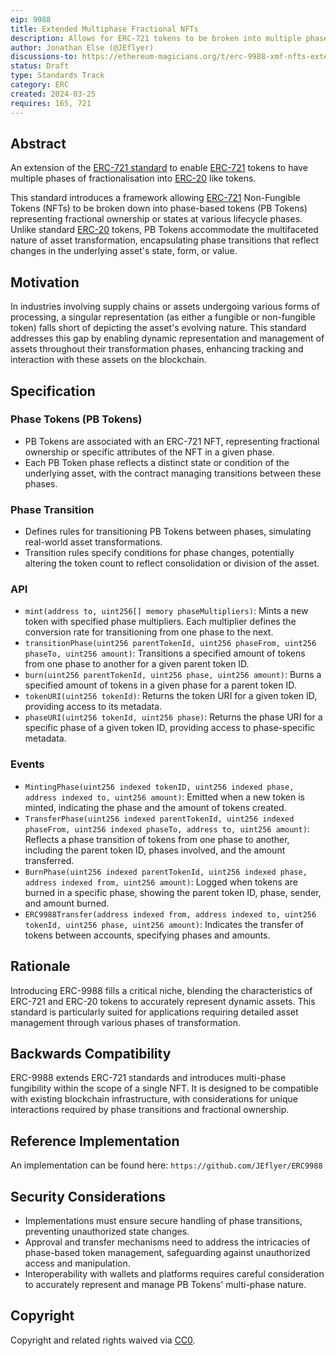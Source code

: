 ```yaml
---
eip: 9988
title: Extended Multiphase Fractional NFTs
description: Allows for ERC-721 tokens to be broken into multiple phases of fungible tokens
author: Jonathan Else (@JEflyer)
discussions-to: https://ethereum-magicians.org/t/erc-9988-xmf-nfts-extended-multiphase-fractional-nfts/19346
status: Draft
type: Standards Track
category: ERC
created: 2024-03-25
requires: 165, 721
---
```


## Abstract

An extension of the [ERC-721 standard](./eip-721.md) to enable [ERC-721](./eip-721.md) tokens to have multiple phases of fractionalisation into [ERC-20](./eip-20.md) like tokens.

This standard introduces a framework allowing [ERC-721](./eip-721.md) Non-Fungible Tokens (NFTs) to be broken down into phase-based tokens (PB Tokens) representing fractional ownership or states at various lifecycle phases. Unlike standard [ERC-20](./eip-20.md) tokens, PB Tokens  accommodate the multifaceted nature of asset transformation, encapsulating phase transitions that reflect changes in the underlying asset's state, form, or value.

## Motivation

In industries involving supply chains or assets undergoing various forms of processing, a singular representation (as either a fungible or non-fungible token) falls short of depicting the asset's evolving nature. This standard addresses this gap by enabling dynamic representation and management of assets throughout their transformation phases, enhancing tracking and interaction with these assets on the blockchain.

## Specification

### Phase Tokens (PB Tokens)

- PB Tokens are associated with an ERC-721 NFT, representing fractional ownership or specific attributes of the NFT in a given phase.
- Each PB Token phase reflects a distinct state or condition of the underlying asset, with the contract managing transitions between these phases.

### Phase Transition

- Defines rules for transitioning PB Tokens between phases, simulating real-world asset transformations.
- Transition rules specify conditions for phase changes, potentially altering the token count to reflect consolidation or division of the asset.

### API

- `mint(address to, uint256[] memory phaseMultipliers)`: Mints a new token with specified phase multipliers. Each multiplier defines the conversion rate for transitioning from one phase to the next.
- `transitionPhase(uint256 parentTokenId, uint256 phaseFrom, uint256 phaseTo, uint256 amount)`: Transitions a specified amount of tokens from one phase to another for a given parent token ID.
- `burn(uint256 parentTokenId, uint256 phase, uint256 amount)`: Burns a specified amount of tokens in a given phase for a parent token ID.
- `tokenURI(uint256 tokenId)`: Returns the token URI for a given token ID, providing access to its metadata.
- `phaseURI(uint256 tokenId, uint256 phase)`: Returns the phase URI for a specific phase of a given token ID, providing access to phase-specific metadata.

### Events

- `MintingPhase(uint256 indexed tokenID, uint256 indexed phase, address indexed to, uint256 amount)`: Emitted when a new token is minted, indicating the phase and the amount of tokens created.
- `TransferPhase(uint256 indexed parentTokenId, uint256 indexed phaseFrom, uint256 indexed phaseTo, address to, uint256 amount)`: Reflects a phase transition of tokens from one phase to another, including the parent token ID, phases involved, and the amount transferred.
- `BurnPhase(uint256 indexed parentTokenId, uint256 indexed phase, address indexed from, uint256 amount)`: Logged when tokens are burned in a specific phase, showing the parent token ID, phase, sender, and amount burned.
- `ERC9988Transfer(address indexed from, address indexed to, uint256 tokenId, uint256 phase, uint256 amount)`: Indicates the transfer of tokens between accounts, specifying phases and amounts.

## Rationale

Introducing ERC-9988 fills a critical niche, blending the characteristics of ERC-721 and ERC-20 tokens to accurately represent dynamic assets. This standard is particularly suited for applications requiring detailed asset management through various phases of transformation.

## Backwards Compatibility

ERC-9988 extends ERC-721 standards and introduces multi-phase fungibility within the scope of a single NFT. It is designed to be compatible with existing blockchain infrastructure, with considerations for unique interactions required by phase transitions and fractional ownership.

## Reference Implementation

An implementation can be found here: `https://github.com/JEflyer/ERC9988`

## Security Considerations

- Implementations must ensure secure handling of phase transitions, preventing unauthorized state changes.
- Approval and transfer mechanisms need to address the intricacies of phase-based token management, safeguarding against unauthorized access and manipulation.
- Interoperability with wallets and platforms requires careful consideration to accurately represent and manage PB Tokens' multi-phase nature.

## Copyright

Copyright and related rights waived via [CC0](../LICENSE.md).
